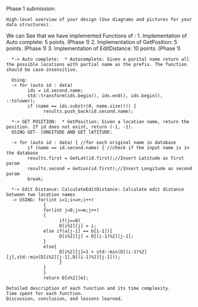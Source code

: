 Phase 1 submission:

    High-level overview of your design (Use diagrams and pictures for your data structures).

<pr> We can See that we have implemented Functions of :
      1. Implementation of Auto complete: 5 points. (Phase 1)
      2. Implementation of GetPosition: 5 points. (Phase 1)
      3. Implementation of EditDistance: 10 points. (Phase 1)

      *-> Auto complete:  * Autocomplete: Given a parital name return all the possible locations with partial name as the prefix. The function should be case-insensitive.

      Using: 
      -> for (auto id : data) 
            ids = id.second.name;
            std::transform(ids.begin(), ids.end(), ids.begin(), ::tolower);
            if (name == ids.substr(0, name.size())) {
                  results.push_back(id.second.name);

      *-> GET POSITION:  * GetPosition: Given a location name, return the position. If id does not exist, return (-1, -1).
      USING GET- lONGITUDE AND GET lATITUDE:

      -> for (auto id : data) { //for each original name in database
            if (name == id.second.name) { //check if the input name is in the database
            results.first = GetLat(id.first);//Insert Latitude as first param
            results.second = GetLon(id.first);//Insert Longitude as second param
            break;

      *-> Edit Distance: CalculateEditDistance: Calculate edit distance between two location names
      -> USING: for(int i=1;i<=n;i++)
                  {
                  for(int j=0;j<=m;j++)
                  {
                        if(j==0)
                        D[i%2][j] = i; 
                  else if(a[j-1] == b[i-1]){
                        D[i%2][j] = D[(i-1)%2][j-1];
                  }
                  else{
                        D[i%2][j]=1 + std::min(D[(i-1)%2][j],std::min(D[i%2][j-1],D[(i-1)%2][j-1]));
                        }
                  }
                  }
                  return D[n%2][m];

    Detailed description of each function and its time complexity.
    Time spent for each function.
    Discussion, conclusion, and lessons learned.
</pr>